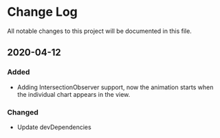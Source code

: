 # Change Log
All notable changes to this project will be documented in this file.

## 2020-04-12
### Added
- Adding IntersectionObserver support, now the animation starts when the individual chart appears in the view.

### Changed
- Update devDependencies
